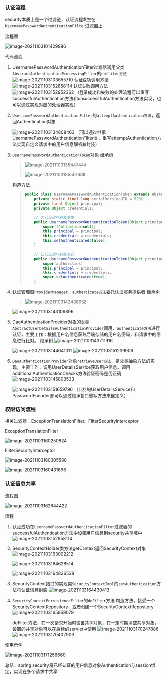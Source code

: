 ### 认证流程

security本质上是一个过滤链，认证流程发生在`UsernamePasswordAuthenticationFilter`过滤器上



流程图

![image-20211103101429986](image/image-20211103101429986.png)



代码流程

1. UsernamePasswordAuthenticationFilter过滤器调用父类`AbstractAuthenticationProcessingFilter`的`dofliter方法`
   ![image-20211103103655710](image/image-20211103103655710.png)
   认证成功调用方法
   ![image-20211103152858114](image/image-20211103152858114.png)
   认证失败调用方法
   ![image-20211103152952362](image/image-20211103152952362.png)
   （登录成功和失败的处理流程可以重写successfulAuthentication方法和unsuccessfulAuthentication方法实现，也可以通过实现对应的处理器实现）

2. `UsernamePasswordAuthenticationFilter`的`attemptAuthentication方法`，返回Authentication对象

   ![image-20211103134808463](image/image-20211103134808463.png)
   （可以通过继承UsernamePasswordAuthenticationFilter类，重写attemptAuthentication方法实现自定义请求中的用户信息解析和封装）

3. `UsernamePasswordAuthenticationToken`对象
   继承树

   > ![image-20211103135447444](image/image-20211103135447444.png)
   >
   > ![image-20211103135501680](image/image-20211103135501680.png)

   构造方法

   > ```JAVA
   > public class UsernamePasswordAuthenticationToken extends AbstractAuthenticationToken {
   >     private static final long serialVersionUID = 520L;
   >     private final Object principal;
   >     private Object credentials;
   > 
   >     // 为认证用户封装发生
   >     public UsernamePasswordAuthenticationToken(Object principal, Object credentials) {
   >         super((Collection)null);
   >         this.principal = principal;
   >         this.credentials = credentials;
   >         this.setAuthenticated(false);
   >     }
   > 
   >     // 已认证用户封装方式
   >     public UsernamePasswordAuthenticationToken(Object principal, Object credentials, Collection<? extends GrantedAuthority> authorities) {
   >         super(authorities);
   >         this.principal = principal;
   >         this.credentials = credentials;
   >         super.setAuthenticated(true);
   >     }
   > ```

4. 认证管理器`ProviderManager`，`authenticate方法`委托认证服务提供者
   继承树

   > ![image-20211103142438952](image/image-20211103142438952.png)

   ![image-20211103143106896](image/image-20211103143106896.png)

5. DaoAuthenticationProvider对象的父类`AbstractUserDetailsAuthenticationProvider`调用，`authenticate方法`进行认证，主要工作：根据用户名信息获取后端存储的用户名密码，和请求中的信息进行比对。
   继承树
   ![image-20211103143711916](image/image-20211103143711916.png)

   ![image-20211103144641011](image/image-20211103144641011.png)
   ![image-20211103151239906](image/image-20211103151239906.png)

6. `DaoAuthenticationProvider`对象`retrieveUser方法`，是父类抽象方法的实现，主要工作：调用UserDetailsService获取用户信息，调用additionalAuthenticationChecks方法验证密码是否正确
   ![image-20211103145803533](image/image-20211103145803533.png)

   ![image-20211103151659796](image/image-20211103151659796.png)
   （此处的UserDetailsService和PasswordEncoder都可以通过继承接口重写方法来自定义）



### 权限访问流程

相关过滤器：ExceptionTranslationFilter、FilterSecurityInterceptor

ExceptionTranslationFilter

![image-20211103160250824](image/image-20211103160250824.png)

FilterSecurityInterceptor

![image-20211103160305588](image/image-20211103160305588.png)

![image-20211103160431696](image/image-20211103160431696.png)



### 认证信息共享

流程图

![image-20211103162644422](image/image-20211103162644422.png)

流程

1. 认证成功在`UsernamePasswordAuthenticationFilter`过滤器的successfulAuthentication方法中设置用户信息到security共享域中
   ![image-20211103152858114](image/image-20211103152858114.png)

2. SecurityContextHolder类方法getContext返回SecurityContext对象
   ![image-20211103163002212](image/image-20211103163002212.png)

   ![image-20211103164628514](image/image-20211103164628514.png)

   ![image-20211103164836538](image/image-20211103164836538.png)

3. SecurityContext接口的实现类`SecurityContextImpl`的`setAuthentication`方法将认证信息封装
   ![image-20211103164430413](image/image-20211103164430413.png)

4. `SecurityContextPersistenceFilter`的`doFilter`方法
   构造方法，接受一个SecurityContextRepository，或者创建一个SecurityContextRepository
   ![image-20211103165959079](image/image-20211103165959079.png)

   doFilter方法，在一次请求开始时设置共享对象，在一定时期清空共享对象，设置的共享对象可以在后续的servlet中使用
   ![image-20211103170247886](image/image-20211103170247886.png)
   ![image-20211103170402903](image/image-20211103170402903.png)

使用示例

![image-20211103171256660](image/image-20211103171256660.png)

总结：spring security将已经认证的用户信息对象Authentication与session绑定，实现在多个请求中共享